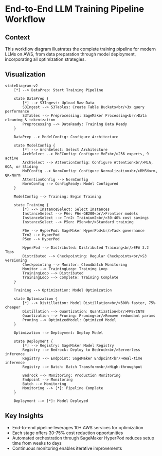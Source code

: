 # End-to-End LLM Training Pipeline Workflow

## Context
This workflow diagram illustrates the complete training pipeline for modern LLMs on AWS, from data preparation through model deployment, incorporating all optimization strategies.

## Visualization

```mermaid
stateDiagram-v2
    [*] --> DataPrep: Start Training Pipeline
    
    state DataPrep {
        [*] --> S3Ingest: Upload Raw Data
        S3Ingest --> S3Tables: Create Table Buckets<br/>3x query performance
        S3Tables --> Preprocessing: SageMaker Processing<br/>Data cleaning & tokenization
        Preprocessing --> DataReady: Training Data Ready
    }
    
    DataPrep --> ModelConfig: Configure Architecture
    
    state ModelConfig {
        [*] --> ArchSelect: Select Architecture
        ArchSelect --> MoEConfig: Configure MoE<br/>256 experts, 9 active
        ArchSelect --> AttentionConfig: Configure Attention<br/>MLA, GQA, or Sliding
        MoEConfig --> NormConfig: Configure Normalization<br/>RMSNorm, QK-Norm
        AttentionConfig --> NormConfig
        NormConfig --> ConfigReady: Model Configured
    }
    
    ModelConfig --> Training: Begin Training
    
    state Training {
        [*] --> InstanceSelect: Select Instances
        InstanceSelect --> P6e: P6e-GB200<br/>Frontier models
        InstanceSelect --> Trn2: Trainium2<br/>30-40% cost savings
        InstanceSelect --> P5en: P5en<br/>Standard training
        
        P6e --> HyperPod: SageMaker HyperPod<br/>Task governance
        Trn2 --> HyperPod
        P5en --> HyperPod
        
        HyperPod --> Distributed: Distributed Training<br/>EFA 3.2 Tbps
        Distributed --> Checkpointing: Regular Checkpoints<br/>S3 versioning
        Checkpointing --> Monitor: CloudWatch Monitoring
        Monitor --> TrainingLoop: Training Loop
        TrainingLoop --> Distributed
        TrainingLoop --> Complete: Training Complete
    }
    
    Training --> Optimization: Model Optimization
    
    state Optimization {
        [*] --> Distillation: Model Distillation<br/>500% faster, 75% cheaper
        Distillation --> Quantization: Quantization<br/>FP8/INT8
        Quantization --> Pruning: Pruning<br/>Remove redundant params
        Pruning --> OptimizedModel: Optimized Model
    }
    
    Optimization --> Deployment: Deploy Model
    
    state Deployment {
        [*] --> Registry: SageMaker Model Registry
        Registry --> Bedrock: Deploy to Bedrock<br/>Serverless inference
        Registry --> Endpoint: SageMaker Endpoint<br/>Real-time inference
        Registry --> Batch: Batch Transform<br/>High-throughput
        
        Bedrock --> Monitoring: Production Monitoring
        Endpoint --> Monitoring
        Batch --> Monitoring
        Monitoring --> [*]: Pipeline Complete
    }
    
    Deployment --> [*]: Model Deployed
```

## Key Insights
- End-to-end pipeline leverages 10+ AWS services for optimization
- Each stage offers 30-75% cost reduction opportunities
- Automated orchestration through SageMaker HyperPod reduces setup time from weeks to days
- Continuous monitoring enables iterative improvements